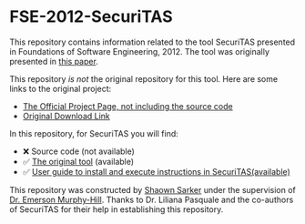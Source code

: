 # FSE-2012-SecuriTAS
This repository contains information related to the tool SecuriTAS presented in Foundations of Software Engineering, 2012. The tool was originally presented in [this paper](http://dl.acm.org/citation.cfm?doid=2393596.2393618).

This repository _is not_ the original repository for this tool. Here are some links to the original project:
* [The Official Project Page, not including the source code](https://code.google.com/p/securitas/)
* [Original Download Link](https://code.google.com/p/securitas/downloads/list)

In this repository, for SecuriTAS you will find:
* :x: Source code (not available)
* :white_check_mark: [The original tool](https://github.com/SoftwareEngineeringToolDemos/FSE-2012-SecuriTAS/blob/master/binaries/Securitas.zip) (available)
* :white_check_mark: [User guide to install and execute instructions in SecuriTAS(available)](https://github.com/SoftwareEngineeringToolDemos/FSE-2012-SecuriTAS/blob/master/User%20guide.pdf)

This repository was constructed by [Shaown Sarker](https://github.com/shaowns) under the supervision of [Dr. Emerson Murphy-Hill](https://github.com/CaptainEmerson). Thanks to Dr. Liliana Pasquale and the co-authors of SecuriTAS for their help in establishing this repository.
